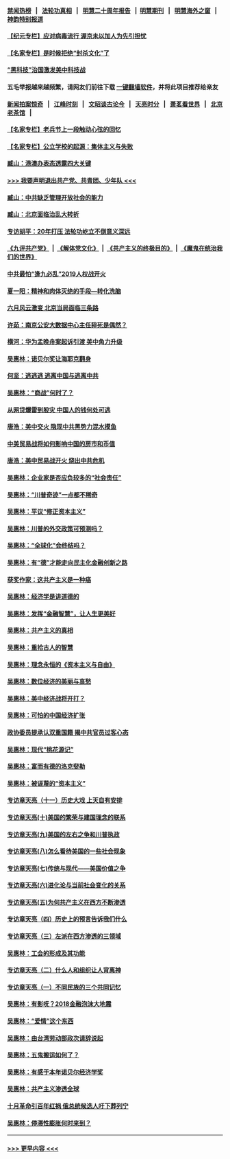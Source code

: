 #### [禁闻热榜](热点新闻.md?=0)  &nbsp;&nbsp;|&nbsp;&nbsp; [法轮功真相](https://github.com/gfw-breaker/truth/blob/master/README.md?=0) &nbsp;&nbsp;|&nbsp;&nbsp; [明慧二十周年报告](https://github.com/gfw-breaker/mh-reports/blob/master/README.md?=0) &nbsp;&nbsp;|&nbsp;&nbsp;[明慧期刊](https://github.com/gfw-breaker/mh-qikan) &nbsp;&nbsp;|&nbsp;&nbsp; [明慧海外之窗](https://github.com/gfw-breaker/mh-news/blob/master/README.md?=0) &nbsp;&nbsp;|&nbsp;&nbsp; [神韵特别报道](https://github.com/gfw-breaker/mh-news/blob/master/shenyun.md?=0)
#### [【纪元专栏】应对病毒流行 渥京未以加人为先引担忧](../pages/nsc423/n11875714.md?t=03142302) 
#### [【名家专栏】是时候拒绝“封杀文化”了](../pages/nsc423/n11814093.md?t=03142302) 
#### [“黑科技”治国激发美中科技战](../pages/nsc423/n11638056.md?t=03142302) 
#### 五毛举报越来越频繁，请网友们前往下载 [一键翻墙软件](https://github.com/gfw-breaker/ssr-accounts)，并将此项目推荐给亲友
#### [新闻拍案惊奇](https://github.com/gfw-breaker/banned-news/blob/master/pages/link4.md) &nbsp;&nbsp;|&nbsp;&nbsp; [江峰时刻](https://github.com/gfw-breaker/banned-news/blob/master/pages/link4.md) &nbsp;&nbsp;|&nbsp;&nbsp; [文昭谈古论今](https://github.com/gfw-breaker/banned-news/blob/master/pages/link4.md) &nbsp;&nbsp;|&nbsp;&nbsp; [天亮时分](https://github.com/gfw-breaker/banned-news/blob/master/pages/link4.md) &nbsp;&nbsp;|&nbsp;&nbsp; [萧茗看世界](https://github.com/gfw-breaker/banned-news/blob/master/pages/link4.md) &nbsp;&nbsp;|&nbsp;&nbsp; [北京老茶馆](https://github.com/gfw-breaker/banned-news/blob/master/pages/link4.md) &nbsp;&nbsp;|&nbsp;&nbsp; 
#### [【名家专栏】老兵节上一段触动心弦的回忆](../pages/nsc423/n11646016.md?t=03142302) 
#### [【名家专栏】公立学校的起源：集体主义与失败](../pages/nsc423/n11601833.md?t=03142302) 
#### [臧山：港澳办表态透露四大关键](../pages/nsc423/n11421628.md?t=03142302) 
#### [>>> 我要声明退出共产党、共青团、少年队 <<<](https://github.com/begood0513/goodnews/blob/master/quit/letter.md) 
#### [臧山：中共缺乏管理开放社会的能力](../pages/nsc423/n11407457.md?t=03142302) 
#### [臧山：北京面临治乱大转折](../pages/nsc423/n11406895.md?t=03142302) 
#### [专访胡平：20年打压 法轮功屹立不倒意义深远](../pages/nsc423/n11398800.md?t=03142302) 
#### [《九评共产党》](https://github.com/begood0513/9ping.md/blob/master/README.md) &nbsp;|&nbsp; [《解体党文化》](../../../../jtdwh.md/blob/master/README.md)  &nbsp;|&nbsp; [《共产主义的终极目的》](../../../../gczydzjmd.md/blob/master/README.md) &nbsp;|&nbsp; [《魔鬼在统治我们的世界》](../../../../mgztzwmdsj.md/blob/master/README.md) 
#### [中共最怕“逢九必乱”2019人权战开火](../pages/nsc423/n11385248.md?t=03142302) 
#### [夏一阳：精神和肉体灭绝的手段—转化洗脑](../pages/nsc423/n11368250.md?t=03142302) 
#### [六月风云激变 北京当局面临三条路](../pages/nsc423/n11313668.md?t=03142302) 
#### [许茹：南京公安大数据中心主任猝死是偶然？](../pages/nsc423/n11064744.md?t=03142302) 
#### [横河：华为孟晚舟案起诉引渡 美中角力升级](../pages/nsc423/n11027230.md?t=03142302) 
#### [吴惠林：诺贝尔奖让海耶克翻身](../pages/nsc423/n10890049.md?t=03142302) 
#### [何坚：逃逃逃 逃离中国与逃离中共](../pages/nsc423/n10592891.md?t=03142302) 
#### [吴惠林：“商战”何时了？](../pages/nsc423/n10573558.md?t=03142302) 
#### [从网贷爆雷到股灾 中国人的钱何处可逃](../pages/nsc423/n10572800.md?t=03142302) 
#### [唐浩：美中交火 隐现中共黑势力混水摸鱼](../pages/nsc423/n10544040.md?t=03142302) 
#### [中美贸易战将如何影响中国的房市和币值](../pages/nsc423/n10543697.md?t=03142302) 
#### [唐浩：美中贸易战开火 烧出中共危机](../pages/nsc423/n10540126.md?t=03142302) 
#### [吴惠林：企业家是否应负较多的“社会责任”](../pages/nsc423/n10535022.md?t=03142302) 
#### [吴惠林：“川普奇迹”一点都不稀奇](../pages/nsc423/n10512808.md?t=03142302) 
#### [吴惠林：平议“修正资本主义”](../pages/nsc423/n10495724.md?t=03142302) 
#### [吴惠林：川普的外交政策可预测吗？](../pages/nsc423/n10462387.md?t=03142302) 
#### [吴惠林：“全球化”会终结吗？](../pages/nsc423/n10452838.md?t=03142302) 
#### [吴惠林：有“德”才能走向民主化金融创新之路](../pages/nsc423/n10432292.md?t=03142302) 
#### [获奖作家：这共产主义是一种癌](../pages/nsc423/n10431541.md?t=03142302) 
#### [吴惠林：经济学是讲道德的](../pages/nsc423/n10398014.md?t=03142302) 
#### [吴惠林：发挥“金融智慧”，让人生更美好](../pages/nsc423/n10375019.md?t=03142302) 
#### [吴惠林：共产主义的真相](../pages/nsc423/n10351394.md?t=03142302) 
#### [吴惠林：重拾古人的智慧](../pages/nsc423/n10337691.md?t=03142302) 
#### [吴惠林：理念永恒的《资本主义与自由》](../pages/nsc423/n10316274.md?t=03142302) 
#### [吴惠林：数位经济的美丽与哀愁](../pages/nsc423/n10292946.md?t=03142302) 
#### [吴惠林：美中经济战将开打？](../pages/nsc423/n10258825.md?t=03142302) 
#### [吴惠林：可怕的中国经济扩张](../pages/nsc423/n10219147.md?t=03142302) 
#### [政协委员提承认双重国籍 揭中共官员过客心态](../pages/nsc423/n10208809.md?t=03142302) 
#### [吴惠林：现代“桃花源记”](../pages/nsc423/n10185234.md?t=03142302) 
#### [吴惠林：富而有德的洛克斐勒](../pages/nsc423/n10142264.md?t=03142302) 
#### [吴惠林：被诬蔑的“资本主义”](../pages/nsc423/n10124816.md?t=03142302) 
#### [专访章天亮（十一）历史大戏 上天自有安排](../pages/nsc423/n10094905.md?t=03142302) 
#### [专访章天亮(十)美国的繁荣与建国理念的联系](../pages/nsc423/n10094899.md?t=03142302) 
#### [专访章天亮(九)美国的左右之争和川普执政](../pages/nsc423/n10094889.md?t=03142302) 
#### [专访章天亮(八)怎么看待美国的一些社会现象](../pages/nsc423/n10094857.md?t=03142302) 
#### [专访章天亮(七)传统与现代——美国价值之争](../pages/nsc423/n10093140.md?t=03142302) 
#### [专访章天亮(六)进化论与当前社会变化的关系](../pages/nsc423/n10092036.md?t=03142302) 
#### [专访章天亮(五)为何共产主义在西方不断渗透](../pages/nsc423/n10083620.md?t=03142302) 
#### [专访章天亮（四）历史上的预言告诉我们什么](../pages/nsc423/n10083606.md?t=03142302) 
#### [专访章天亮（三）左派在西方渗透的三领域](../pages/nsc423/n10081115.md?t=03142302) 
#### [吴惠林：工会的形成及其功能](../pages/nsc423/n10080633.md?t=03142302) 
#### [专访章天亮（二）什么人和组织让人背离神](../pages/nsc423/n10076637.md?t=03142302) 
#### [专访章天亮（一）不同民族的三个共同记忆](../pages/nsc423/n10074188.md?t=03142302) 
#### [吴惠林：有影呒？2018金融泡沫大地震](../pages/nsc423/n10040534.md?t=03142302) 
#### [吴惠林：“爱情”这个东西](../pages/nsc423/n10019423.md?t=03142302) 
#### [吴惠林：由台湾劳动部政次请辞说起](../pages/nsc423/n9979679.md?t=03142302) 
#### [吴惠林：五鬼搬运如何了？](../pages/nsc423/n9925338.md?t=03142302) 
#### [吴惠林：有感于本年诺贝尔经济学奖](../pages/nsc423/n9871883.md?t=03142302) 
#### [吴惠林：共产主义渗透全球](../pages/nsc423/n9812748.md?t=03142302) 
#### [十月革命引百年红祸 俄总统候选人吁下葬列宁](../pages/nsc423/n9810182.md?t=03142302) 
#### [吴惠林：停滞性膨胀何时来到？](../pages/nsc423/n9764136.md?t=03142302) 

----
#### [ >>> 更早内容 <<< ](../indexes/nsc423-earlier.md)
